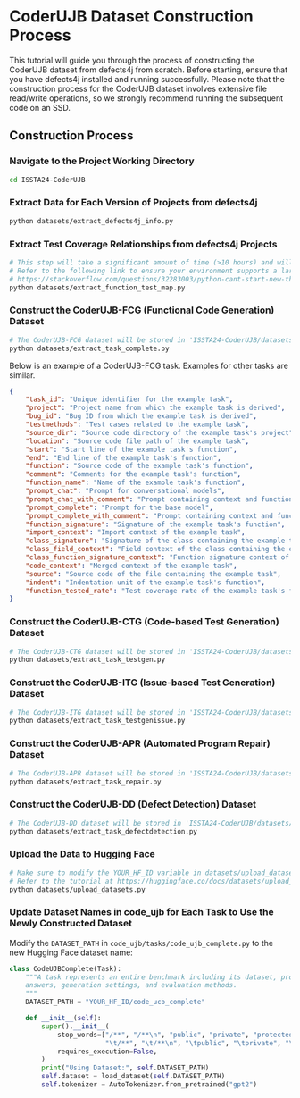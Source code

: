 # CoderUJB Dataset Construction Process

This tutorial will guide you through the process of constructing the CoderUJB dataset from defects4j from scratch. Before starting, ensure that you have defects4j installed and running successfully. Please note that the construction process for the CoderUJB dataset involves extensive file read/write operations, so we strongly recommend running the subsequent code on an SSD.

## Construction Process

### Navigate to the Project Working Directory
```bash
cd ISSTA24-CoderUJB
```

### Extract Data for Each Version of Projects from defects4j
```bash
python datasets/extract_defects4j_info.py
```

### Extract Test Coverage Relationships from defects4j Projects
```bash
# This step will take a significant amount of time (>10 hours) and will spawn many processes simultaneously.
# Refer to the following link to ensure your environment supports a large number of concurrent processes:
# https://stackoverflow.com/questions/32283003/python-cant-start-new-thread-100-active-threads
python datasets/extract_function_test_map.py
```

### Construct the CoderUJB-FCG (Functional Code Generation) Dataset
```bash
# The CoderUJB-FCG dataset will be stored in 'ISSTA24-CoderUJB/datasets/data/task_complete_bench_default|2048.json'
python datasets/extract_task_complete.py
```

Below is an example of a CoderUJB-FCG task. Examples for other tasks are similar.
```json
{
    "task_id": "Unique identifier for the example task",
    "project": "Project name from which the example task is derived", 
    "bug_id": "Bug ID from which the example task is derived", 
    "testmethods": "Test cases related to the example task", 
    "source_dir": "Source code directory of the example task's project", 
    "location": "Source code file path of the example task",
    "start": "Start line of the example task's function", 
    "end": "End line of the example task's function", 
    "function": "Source code of the example task's function", 
    "comment": "Comments for the example task's function", 
    "function_name": "Name of the example task's function",
    "prompt_chat": "Prompt for conversational models", 
    "prompt_chat_with_comment": "Prompt containing context and function comments but excluding function signature", 
    "prompt_complete": "Prompt for the base model", 
    "prompt_complete_with_comment": "Prompt containing context and function comments but excluding function signature",
    "function_signature": "Signature of the example task's function", 
    "import_context": "Import context of the example task",
    "class_signature": "Signature of the class containing the example task",
    "class_field_context": "Field context of the class containing the example task",
    "class_function_signature_context": "Function signature context of the class containing the example task",
    "code_context": "Merged context of the example task",
    "source": "Source code of the file containing the example task", 
    "indent": "Indentation unit of the example task's function",
    "function_tested_rate": "Test coverage rate of the example task's function",
}
```

### Construct the CoderUJB-CTG (Code-based Test Generation) Dataset
```bash
# The CoderUJB-CTG dataset will be stored in 'ISSTA24-CoderUJB/datasets/data/task_testgen_bench_default|2048.json'
python datasets/extract_task_testgen.py
```

### Construct the CoderUJB-ITG (Issue-based Test Generation) Dataset
```bash
# The CoderUJB-ITG dataset will be stored in 'ISSTA24-CoderUJB/datasets/data/task_testgenissue_bench_default|2048.json'
python datasets/extract_task_testgenissue.py
```

### Construct the CoderUJB-APR (Automated Program Repair) Dataset
```bash
# The CoderUJB-APR dataset will be stored in 'ISSTA24-CoderUJB/datasets/data/task_repair_bench_default|2048.json'
python datasets/extract_task_repair.py
```

### Construct the CoderUJB-DD (Defect Detection) Dataset
```bash
# The CoderUJB-DD dataset will be stored in 'ISSTA24-CoderUJB/datasets/data/task_defectdetection_bench_default|2048.json'
python datasets/extract_task_defectdetection.py
```

### Upload the Data to Hugging Face
```bash
# Make sure to modify the YOUR_HF_ID variable in datasets/upload_datasets.py to ensure the data is uploaded correctly.
# Refer to the tutorial at https://huggingface.co/docs/datasets/upload_dataset for more detailed instructions.
python datasets/upload_datasets.py
```

### Update Dataset Names in code_ujb for Each Task to Use the Newly Constructed Dataset
Modify the `DATASET_PATH` in `code_ujb/tasks/code_ujb_complete.py` to the new Hugging Face dataset name:
```python
class CodeUJBComplete(Task):
    """A task represents an entire benchmark including its dataset, problems,
    answers, generation settings, and evaluation methods.
    """
    DATASET_PATH = "YOUR_HF_ID/code_ucb_complete"

    def __init__(self):
        super().__init__(
            stop_words=["/**", "/**\n", "public", "private", "protected",  
                        "\t/**", "\t/**\n", "\tpublic", "\tprivate", "\tprotected"],
            requires_execution=False,
        )
        print("Using Dataset:", self.DATASET_PATH)
        self.dataset = load_dataset(self.DATASET_PATH)
        self.tokenizer = AutoTokenizer.from_pretrained("gpt2")
```
